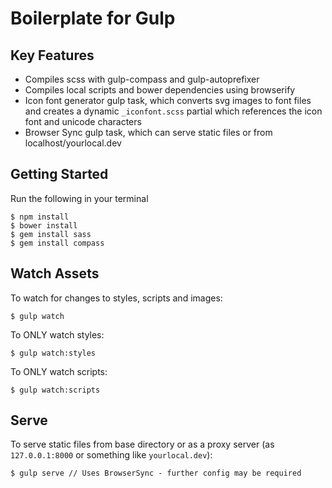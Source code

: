 # Boilerplate for Gulp

## Key Features

* Compiles scss with gulp-compass and gulp-autoprefixer
* Compiles local scripts and bower dependencies using browserify
* Icon font generator gulp task, which converts svg images to font files and creates a dynamic `_iconfont.scss` partial which references the icon font and unicode characters
* Browser Sync gulp task, which can serve static files or from localhost/yourlocal.dev

## Getting Started

Run the following in your terminal
```
$ npm install
$ bower install
$ gem install sass
$ gem install compass
```

## Watch Assets

To watch for changes to styles, scripts and images:
```
$ gulp watch
```

To ONLY watch styles:
```
$ gulp watch:styles
```

To ONLY watch scripts:
```
$ gulp watch:scripts
```

## Serve

To serve static files from base directory or as a proxy server (as `127.0.0.1:8000` or something like `yourlocal.dev`):
```
$ gulp serve // Uses BrowserSync - further config may be required
```